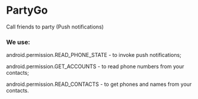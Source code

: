 # PartyGo
Call friends to party (Push notifications)

### We use:
android.permission.READ_PHONE_STATE - to invoke push notifications;

android.permission.GET_ACCOUNTS - to read phone numbers from your contacts;

android.permission.READ_CONTACTS - to get phones and names from your contacts.

